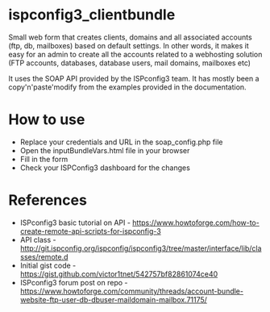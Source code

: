 # ispconfig3_clientbundle
Small web form that creates clients, domains and all associated accounts (ftp, db, mailboxes) based on default settings. In other words, it makes it easy for an admin to create all the accounts related to a webhosting solution (FTP accounts, databases, database users, mail domains, mailboxes etc)

It uses the SOAP API provided by the ISPconfig3 team. It has mostly been a copy'n'paste'modify from the examples provided in the documentation.


# How to use
- Replace your credentials and URL in the soap_config.php file
- Open the inputBundleVars.html file in your browser
- Fill in the form
- Check your ISPConfig3 dashboard for the changes

# References
- ISPconfig3 basic tutorial on API - https://www.howtoforge.com/how-to-create-remote-api-scripts-for-ispconfig-3
- API class - http://git.ispconfig.org/ispconfig/ispconfig3/tree/master/interface/lib/classes/remote.d
- Initial gist code - https://gist.github.com/victor1tnet/542757bf82861074ce40
- ISPconfig3 forum post on repo - https://www.howtoforge.com/community/threads/account-bundle-website-ftp-user-db-dbuser-maildomain-mailbox.71175/
